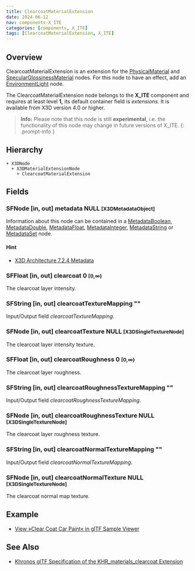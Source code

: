 ```yaml
---
title: ClearcoatMaterialExtension
date: 2024-06-12
nav: components-X_ITE
categories: [components, X_ITE]
tags: [ClearcoatMaterialExtension, X_ITE]
---
```

<style>
.post h3 {
   word-spacing: 0.2em;
}
</style>

## Overview

ClearcoatMaterialExtension is an extension for the [PhysicalMaterial](../../shape/physicalmaterial/) and [SpecularGlossinessMaterial](../specularglossinessmaterial/) nodes. For this node to have an effect, add an [EnvironmentLight](../../lighting/environmentlight) node.

The ClearcoatMaterialExtension node belongs to the **X_ITE** component and requires at least level **1,** its default container field is *extensions.* It is available from X3D version 4.0 or higher.

>**Info:** Please note that this node is still **experimental**, i.e. the functionality of this node may change in future versions of X_ITE.
{: .prompt-info }

## Hierarchy

```
+ X3DNode
  + X3DMaterialExtensionNode
    + ClearcoatMaterialExtension
```

## Fields

### SFNode [in, out] **metadata** NULL <small>[X3DMetadataObject]</small>

Information about this node can be contained in a [MetadataBoolean](/x_ite/components//users/holger/desktop/x_ite/x_ite/docs/_posts/components/core/metadataboolean/), [MetadataDouble](/x_ite/components//users/holger/desktop/x_ite/x_ite/docs/_posts/components/core/metadatadouble/), [MetadataFloat](/x_ite/components//users/holger/desktop/x_ite/x_ite/docs/_posts/components/core/metadatafloat/), [MetadataInteger](/x_ite/components//users/holger/desktop/x_ite/x_ite/docs/_posts/components/core/metadatainteger/), [MetadataString](/x_ite/components//users/holger/desktop/x_ite/x_ite/docs/_posts/components/core/metadatastring/) or [MetadataSet](/x_ite/components//users/holger/desktop/x_ite/x_ite/docs/_posts/components/core/metadataset/) node.

#### Hint

- [X3D Architecture 7.2.4 Metadata](https://www.web3d.org/specifications/X3Dv4/ISO-IEC19775-1v4-IS/Part01/components/core.html#Metadata)

### SFFloat [in, out] **clearcoat** 0 <small>[0,∞)</small>

The clearcoat layer intensity.

### SFString [in, out] **clearcoatTextureMapping** ""

Input/Output field *clearcoatTextureMapping*.

### SFNode [in, out] **clearcoatTexture** NULL <small>[X3DSingleTextureNode]</small>

The clearcoat layer intensity texture.

### SFFloat [in, out] **clearcoatRoughness** 0 <small>[0,∞)</small>

The clearcoat layer roughness.

### SFString [in, out] **clearcoatRoughnessTextureMapping** ""

Input/Output field *clearcoatRoughnessTextureMapping*.

### SFNode [in, out] **clearcoatRoughnessTexture** NULL <small>[X3DSingleTextureNode]</small>

The clearcoat layer roughness texture.

### SFString [in, out] **clearcoatNormalTextureMapping** ""

Input/Output field *clearcoatNormalTextureMapping*.

### SFNode [in, out] **clearcoatNormalTexture** NULL <small>[X3DSingleTextureNode]</small>

The clearcoat normal map texture.

## Example

- [View »Clear Coat Car Paint« in glTF Sample Viewer](/x_ite/laboratory/gltf-sample-viewer/?url=ClearCoatCarPaint)

## See Also

- [Khronos glTF Specification of the KHR_materials_clearcoat Extension](https://github.com/KhronosGroup/glTF/tree/main/extensions/2.0/Khronos/KHR_materials_clearcoat)
